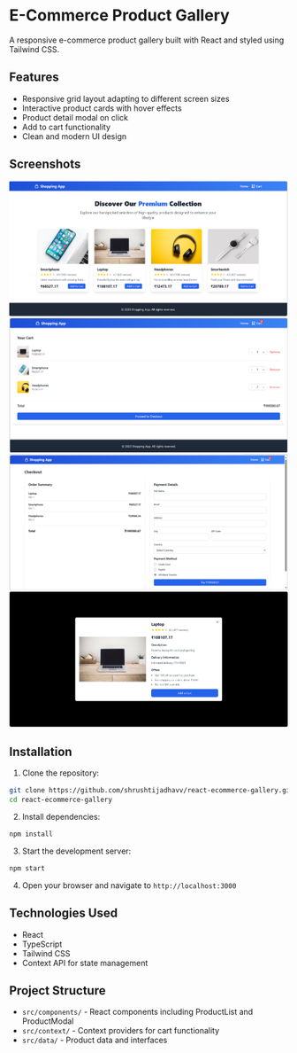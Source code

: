 # E-Commerce Product Gallery

A responsive e-commerce product gallery built with React and styled using Tailwind CSS.

## Features

- Responsive grid layout adapting to different screen sizes
- Interactive product cards with hover effects
- Product detail modal on click
- Add to cart functionality
- Clean and modern UI design

## Screenshots

![Product Gallery](screenshots/product-gallery.png)
![Product cart](screenshots/product-cart.png)
![Product payment](screenshots/product-payment.png)
![Product details](screenshots/product-details.png)

## Installation

1. Clone the repository:
```bash
git clone https://github.com/shrushtijadhavv/react-ecommerce-gallery.git
cd react-ecommerce-gallery
```

2. Install dependencies:
```bash
npm install
```

3. Start the development server:
```bash
npm start
```

4. Open your browser and navigate to `http://localhost:3000`

## Technologies Used

- React
- TypeScript
- Tailwind CSS
- Context API for state management

## Project Structure

- `src/components/` - React components including ProductList and ProductModal
- `src/context/` - Context providers for cart functionality
- `src/data/` - Product data and interfaces
